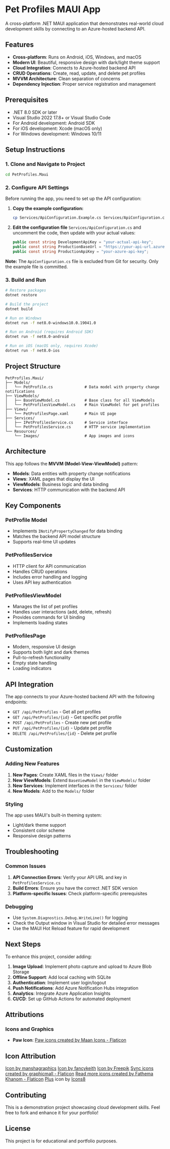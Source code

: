 # Pet Profiles MAUI App

A cross-platform .NET MAUI application that demonstrates real-world cloud development skills by connecting to an Azure-hosted backend API.

## Features

- **Cross-platform**: Runs on Android, iOS, Windows, and macOS
- **Modern UI**: Beautiful, responsive design with dark/light theme support
- **Cloud Integration**: Connects to Azure-hosted backend API
- **CRUD Operations**: Create, read, update, and delete pet profiles
- **MVVM Architecture**: Clean separation of concerns
- **Dependency Injection**: Proper service registration and management

## Prerequisites

- .NET 8.0 SDK or later
- Visual Studio 2022 17.8+ or Visual Studio Code
- For Android development: Android SDK
- For iOS development: Xcode (macOS only)
- For Windows development: Windows 10/11

## Setup Instructions

### 1. Clone and Navigate to Project

```bash
cd PetProfiles.Maui
```

### 2. Configure API Settings

Before running the app, you need to set up the API configuration:

1. **Copy the example configuration:**
   ```bash
   cp Services/ApiConfiguration.Example.cs Services/ApiConfiguration.cs
   ```

2. **Edit the configuration file** `Services/ApiConfiguration.cs` and uncomment the code, then update with your actual values:
   ```csharp
   public const string DevelopmentApiKey = "your-actual-api-key";
   public const string ProductionBaseUrl = "https://your-api-url.azurewebsites.net/api";
   public const string ProductionApiKey = "your-azure-api-key";
   ```

**Note:** The `ApiConfiguration.cs` file is excluded from Git for security. Only the example file is committed.

### 3. Build and Run

```bash
# Restore packages
dotnet restore

# Build the project
dotnet build

# Run on Windows
dotnet run -f net8.0-windows10.0.19041.0

# Run on Android (requires Android SDK)
dotnet run -f net8.0-android

# Run on iOS (macOS only, requires Xcode)
dotnet run -f net8.0-ios
```

## Project Structure

```
PetProfiles.Maui/
├── Models/
│   └── PetProfile.cs              # Data model with property change notifications
├── ViewModels/
│   ├── BaseViewModel.cs           # Base class for all ViewModels
│   └── PetProfilesViewModel.cs    # Main ViewModel for pet profiles
├── Views/
│   └── PetProfilesPage.xaml       # Main UI page
├── Services/
│   ├── IPetProfilesService.cs     # Service interface
│   └── PetProfilesService.cs      # HTTP service implementation
└── Resources/
    └── Images/                    # App images and icons
```

## Architecture

This app follows the **MVVM (Model-View-ViewModel)** pattern:

- **Models**: Data entities with property change notifications
- **Views**: XAML pages that display the UI
- **ViewModels**: Business logic and data binding
- **Services**: HTTP communication with the backend API

## Key Components

### PetProfile Model
- Implements `INotifyPropertyChanged` for data binding
- Matches the backend API model structure
- Supports real-time UI updates

### PetProfilesService
- HTTP client for API communication
- Handles CRUD operations
- Includes error handling and logging
- Uses API key authentication

### PetProfilesViewModel
- Manages the list of pet profiles
- Handles user interactions (add, delete, refresh)
- Provides commands for UI binding
- Implements loading states

### PetProfilesPage
- Modern, responsive UI design
- Supports both light and dark themes
- Pull-to-refresh functionality
- Empty state handling
- Loading indicators

## API Integration

The app connects to your Azure-hosted backend API with the following endpoints:

- `GET /api/PetProfiles` - Get all pet profiles
- `GET /api/PetProfiles/{id}` - Get specific pet profile
- `POST /api/PetProfiles` - Create new pet profile
- `PUT /api/PetProfiles/{id}` - Update pet profile
- `DELETE /api/PetProfiles/{id}` - Delete pet profile

## Customization

### Adding New Features

1. **New Pages**: Create XAML files in the `Views/` folder
2. **New ViewModels**: Extend `BaseViewModel` in the `ViewModels/` folder
3. **New Services**: Implement interfaces in the `Services/` folder
4. **New Models**: Add to the `Models/` folder

### Styling

The app uses MAUI's built-in theming system:
- Light/dark theme support
- Consistent color scheme
- Responsive design patterns

## Troubleshooting

### Common Issues

1. **API Connection Errors**: Verify your API URL and key in `PetProfilesService.cs`
2. **Build Errors**: Ensure you have the correct .NET SDK version
3. **Platform-specific Issues**: Check platform-specific prerequisites

### Debugging

- Use `System.Diagnostics.Debug.WriteLine()` for logging
- Check the Output window in Visual Studio for detailed error messages
- Use the MAUI Hot Reload feature for rapid development

## Next Steps

To enhance this project, consider adding:

1. **Image Upload**: Implement photo capture and upload to Azure Blob Storage
2. **Offline Support**: Add local caching with SQLite
3. **Authentication**: Implement user login/logout
4. **Push Notifications**: Add Azure Notification Hubs integration
5. **Analytics**: Integrate Azure Application Insights
6. **CI/CD**: Set up GitHub Actions for automated deployment

## Attributions

### Icons and Graphics
- **Paw Icon**: [Paw icons created by Maan Icons - Flaticon](https://www.flaticon.com/free-icons/paw)

## Icon Attribution

<a href="https://www.freepik.com/icon/circle_13759398#fromView=search&page=1&position=10&uuid=bc896c21-750f-4893-ab6e-d13e709ab5a1">Icon by manshagraphics</a>
<a href="https://www.freepik.com/icon/paws_11810073#fromView=search&page=1&position=56&uuid=9eccb77b-5415-4c9a-8f6f-ba73f7dbb808">Icon by fancykeith</a>
<a href="https://www.freepik.com/icon/flower_346167#fromView=search&page=1&position=4&uuid=c75a6d23-0acd-4631-8874-fc28c256e9b1">Icon by Freepik</a>
<a href="https://www.flaticon.com/free-icons/sync" title="sync icons">Sync icons created by graphicmall - Flaticon</a>
<a href="https://www.flaticon.com/free-icons/read-more" title="read more icons">Read more icons created by Fathema Khanom - Flaticon</a>
<a target="_blank" href="https://icons8.com/icon/QADawoQS3Rcg/plus-math">Plus</a> icon by <a target="_blank" href="https://icons8.com">Icons8</a>

## Contributing

This is a demonstration project showcasing cloud development skills. Feel free to fork and enhance it for your portfolio!

## License

This project is for educational and portfolio purposes. 